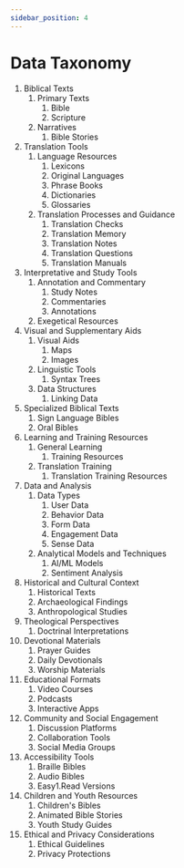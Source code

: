 ```yaml
---
sidebar_position: 4
---
```


# Data Taxonomy

1. Biblical Texts
    1. Primary Texts
        1. Bible
        1. Scripture
    1. Narratives
        1. Bible Stories
1. Translation Tools
    1. Language Resources
        1. Lexicons
        1. Original Languages
        1. Phrase Books
        1. Dictionaries
        1. Glossaries
    1. Translation Processes and Guidance
        1. Translation Checks
        1. Translation Memory
        1. Translation Notes
        1. Translation Questions
        1. Translation Manuals
1. Interpretative and Study Tools
    1. Annotation and Commentary
        1. Study Notes
        1. Commentaries
        1. Annotations
    1. Exegetical Resources  
1. Visual and Supplementary Aids
    1. Visual Aids
        1. Maps
        1. Images
    1. Linguistic Tools
        1. Syntax Trees
    1. Data Structures
        1. Linking Data
1. Specialized Biblical Texts
    1. Sign Language Bibles
    1. Oral Bibles
1. Learning and Training Resources
    1. General Learning
        1. Training Resources
    1. Translation Training
        1. Translation Training Resources
1. Data and Analysis
    1. Data Types
        1. User Data
        1. Behavior Data
        1. Form Data
        1. Engagement Data
        1. Sense Data
    1. Analytical Models and Techniques
        1. AI/ML Models
        1. Sentiment Analysis
1. Historical and Cultural Context
    1. Historical Texts
    1. Archaeological Findings
    1. Anthropological Studies
1. Theological Perspectives
    1. Doctrinal Interpretations
1. Devotional Materials
    1. Prayer Guides
    1. Daily Devotionals
    1. Worship Materials
1. Educational Formats
    1. Video Courses
    1. Podcasts
    1. Interactive Apps
1. Community and Social Engagement
    1. Discussion Platforms
    1. Collaboration Tools
    1. Social Media Groups
1. Accessibility Tools
    1. Braille Bibles
    1. Audio Bibles
    1. Easy1.Read Versions
1. Children and Youth Resources
    1. Children's Bibles
    1. Animated Bible Stories
    1. Youth Study Guides
1. Ethical and Privacy Considerations
    1. Ethical Guidelines
    1. Privacy Protections